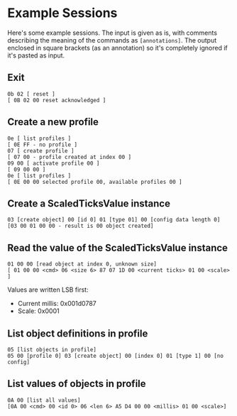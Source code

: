 
# Example Sessions

Here's some example sessions. The input is given as is, with comments describing
 the meaning of the commands as `[annotations]`. The output enclosed in square brackets (as an annotation) so it's
 completely ignored if it's pasted as input.


## Exit

```
0b 02 [ reset ]
[ 0B 02 00 reset acknowledged ]
```

## Create a new profile

```
0e [ list profiles ]
[ 0E FF - no profile ]
07 [ create profile ]
[ 07 00 - profile created at index 00 ]
09 00 [ activate profile 00 ]
[ 09 00 00 ]
0e [ list profiles ]
[ 0E 00 00 selected profile 00, available profiles 00 ]
```

 ## Create a ScaledTicksValue instance

 ```
03 [create object] 00 [id 0] 01 [type 01] 00 [config data length 0]
[03 00 01 00 00 - result is 00 object created]
 ```

## Read the value of the ScaledTicksValue instance
```
01 00 00 [read object at index 0, unknown size]
[ 01 00 00 <cmd> 06 <size 6> 87 07 1D 00 <current ticks> 01 00 <scale> ]
```

Values are written LSB first:

- Current millis: 0x001d0787
- Scale: 0x0001



 ## List object definitions in profile

```
05 [list objects in profile]
05 00 [profile 0] 03 [create object] 00 [index 0] 01 [type 1] 00 [no config]
```

## List values of objects in profile
```
0A 00 [list all values]
[0A 00 <cmd> 00 <id 0> 06 <len 6> A5 D4 00 00 <millis> 01 00 <scale>]
```


